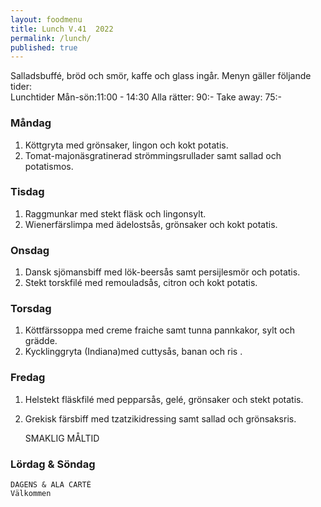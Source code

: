 ```yaml
---
layout: foodmenu
title: Lunch V.41  2022
permalink: /lunch/
published: true
---
```

Salladsbuffé, bröd och smör, kaffe och glass ingår.
Menyn gäller följande tider:  
Lunchtider  Mån-sön:11:00 - 14:30
Alla rätter: 90:- Take away: 75:-
                                
### Måndag
1. Köttgryta med grönsaker, lingon och kokt potatis.
2. Tomat-majonäsgratinerad strömmingsrullader samt sallad och potatismos.

### Tisdag
1. Raggmunkar med stekt fläsk och lingonsylt.
2. Wienerfärslimpa med ädelostsås, grönsaker och kokt potatis.

### Onsdag
1. Dansk sjömansbiff med lök-beersås samt persijlesmör och potatis.
2. Stekt torskfilé med remouladsås, citron och kokt potatis.

### Torsdag
1. Köttfärssoppa med creme fraiche samt tunna pannkakor, sylt och grädde. 
2. Kycklinggryta (Indiana)med cuttysås, banan och ris .

### Fredag  
1. Helstekt fläskfilé med pepparsås, gelé, grönsaker och stekt potatis.
2. Grekisk färsbiff med tzatzikidressing samt sallad och grönsaksris.
 

     SMAKLIG MÅLTID
  
  ### Lördag & Söndag 
    DAGENS & ALA CARTÈ
    Välkommen
    
       
    

   
    
   
     
